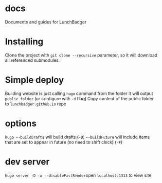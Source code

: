 # docs
Documents and guides for LunchBadger

# Installing
Clone the project with `git clone --recursive` parameter, so it will download all referenced submodules.

# Simple deploy
Building website is just calling `hugo` command from the folder
It will output `public folder` (or configure with `-d` flag)
Copy content of the public folder to `lunchbadger.github.io` repo

# options
`hugo --buildDrafts` will build drafts  (`-D`)
`--buildFuture` will include items that are set to appear in future (no need to shift clock) (`-F`)

# dev server
`hugo server -D -w --disableFastRender`open `localhost:1313` to view site
